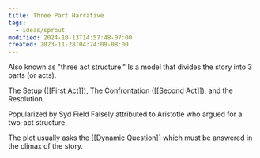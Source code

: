 ```yaml
---
title: Three Part Narrative
tags:
  - ideas/sprout
modified: 2024-10-13T14:57:48-07:00
created: 2023-11-28T04:24:09-08:00
---
```


Also known as "three act structure." Is a model that divides the story into 3 parts (or acts). 

The Setup ([[First Act]]), The Confrontation ([[Second Act]]), and the Resolution.

Popularized by Syd Field
Falsely attributed to Aristotle who argued for a two-act structure.

The plot usually asks the [[Dynamic Question]] which must be answered in the climax of the story.

